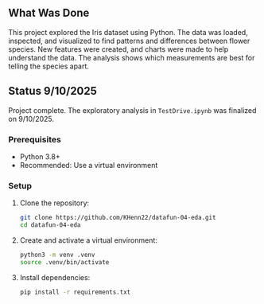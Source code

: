 ## What Was Done
This project explored the Iris dataset using Python. The data was loaded, inspected, and visualized to find patterns and differences between flower species. New features were created, and charts were made to help understand the data. The analysis shows which measurements are best for telling the species apart.


## Status 9/10/2025
Project complete. The exploratory analysis in `TestDrive.ipynb` was finalized on 9/10/2025.

### Prerequisites
- Python 3.8+
- Recommended: Use a virtual environment

### Setup
1. Clone the repository:
	```bash
	git clone https://github.com/KHenn22/datafun-04-eda.git
	cd datafun-04-eda
	```
2. Create and activate a virtual environment:
	```bash
	python3 -m venv .venv
	source .venv/bin/activate
	```
3. Install dependencies:
	```bash
	pip install -r requirements.txt
	```
